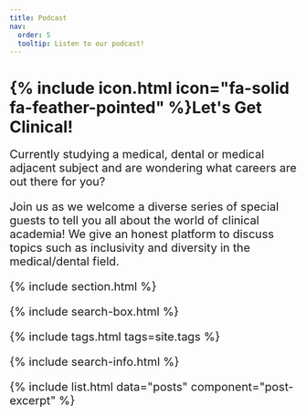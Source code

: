 ```yaml
---
title: Podcast
nav:
  order: 5
  tooltip: Listen to our podcast!
---
```


# {% include icon.html icon="fa-solid fa-feather-pointed" %}Let's Get Clinical!
<span style="font-size: 20px;">
Currently studying a medical, dental or medical adjacent subject and are wondering what careers are out there for you?

Join us as we welcome a diverse series of special guests to tell you all about the world of clinical academia! We give an honest platform to discuss topics such as inclusivity and diversity in the medical/dental field. </span>

{% include section.html %}

{% include search-box.html %}

{% include tags.html tags=site.tags %}

{% include search-info.html %}

{% include list.html data="posts" component="post-excerpt" %}
